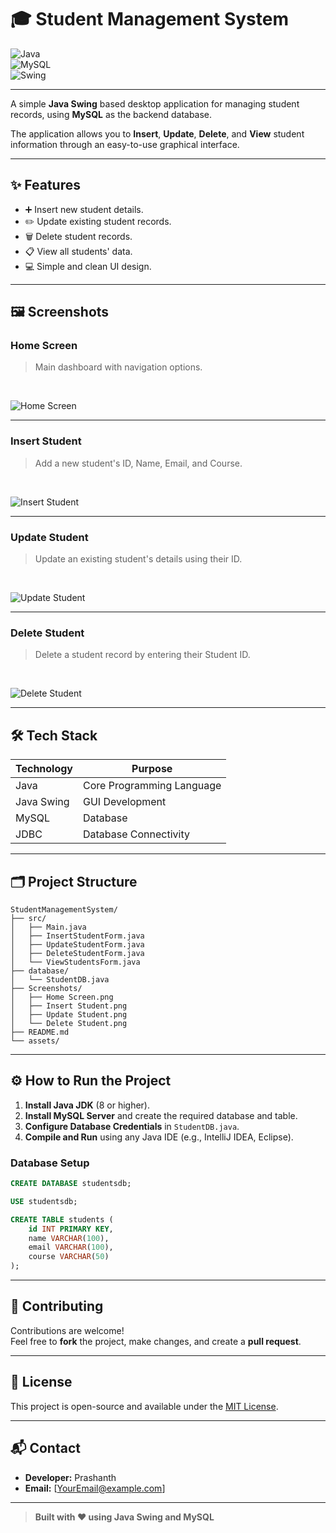 <h1> 🎓 Student Management System </h1>

![Java](https://img.shields.io/badge/Java-ED8B00?style=for-the-badge&logo=java&logoColor=white)  
![MySQL](https://img.shields.io/badge/MySQL-00758F?style=for-the-badge&logo=mysql&logoColor=white)  
![Swing](https://img.shields.io/badge/Swing-User%20Interface-lightgrey?style=for-the-badge)

---

A simple **Java Swing** based desktop application for managing student records, using **MySQL** as the backend database.

The application allows you to **Insert**, **Update**, **Delete**, and **View** student information through an easy-to-use graphical interface.

---

## ✨ Features

- ➕ Insert new student details.
- ✏️ Update existing student records.
- 🗑️ Delete student records.
- 📋 View all students' data.
- 💻 Simple and clean UI design.

---

## 🖼️ Screenshots

### Home Screen
> Main dashboard with navigation options.
<br>

![Home Screen](./Screenshot%202025-04-20%20143956.png)

---

### Insert Student
> Add a new student's ID, Name, Email, and Course.
<br>

![Insert Student](./Screenshot%202025-04-20%20144008.png)

---

### Update Student
> Update an existing student's details using their ID.
<br>

![Update Student](./Screenshot%202025-04-20%20144035.png)

---

### Delete Student
> Delete a student record by entering their Student ID.
<br>

![Delete Student](./Screenshot%202025-04-20%20144047.png)

---

## 🛠️ Tech Stack

| Technology  | Purpose                         |
|-------------|----------------------------------|
| Java        | Core Programming Language        |
| Java Swing  | GUI Development                  |
| MySQL       | Database                         |
| JDBC        | Database Connectivity            |

---

## 🗂️ Project Structure

```
StudentManagementSystem/
├── src/
│   ├── Main.java
│   ├── InsertStudentForm.java
│   ├── UpdateStudentForm.java
│   ├── DeleteStudentForm.java
│   └── ViewStudentsForm.java
├── database/
│   └── StudentDB.java
├── Screenshots/
│   ├── Home Screen.png
│   ├── Insert Student.png
│   ├── Update Student.png
│   └── Delete Student.png
├── README.md
└── assets/
```

---

## ⚙️ How to Run the Project

1. **Install Java JDK** (8 or higher).
2. **Install MySQL Server** and create the required database and table.
3. **Configure Database Credentials** in `StudentDB.java`.
4. **Compile and Run** using any Java IDE (e.g., IntelliJ IDEA, Eclipse).

### Database Setup

```sql
CREATE DATABASE studentsdb;

USE studentsdb;

CREATE TABLE students (
    id INT PRIMARY KEY,
    name VARCHAR(100),
    email VARCHAR(100),
    course VARCHAR(50)
);
```

---

## 🤝 Contributing

Contributions are welcome!  
Feel free to **fork** the project, make changes, and create a **pull request**.

---

## 📄 License

This project is open-source and available under the [MIT License](LICENSE).

---

## 📬 Contact

- **Developer:** Prashanth
- **Email:** [YourEmail@example.com]

---

> **Built with ❤️ using Java Swing and MySQL**

